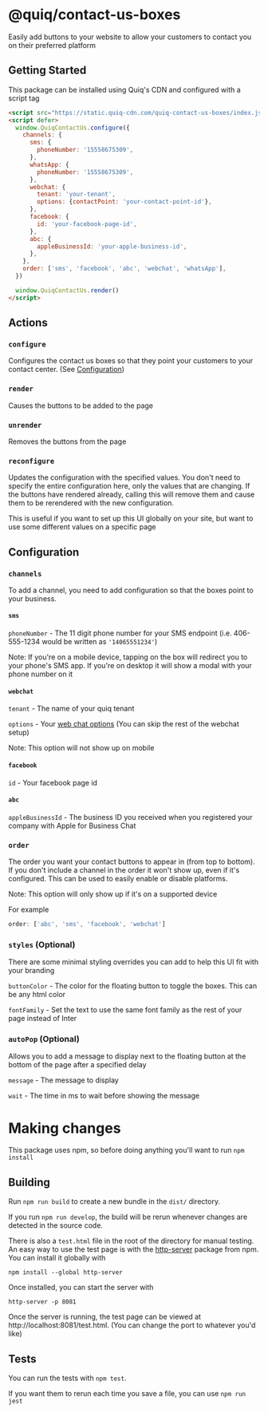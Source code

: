 # @quiq/contact-us-boxes

Easily add buttons to your website to allow your customers to contact you on their preferred platform

## Getting Started

This package can be installed using Quiq's CDN and configured with a script tag

```html
<script src="https://static.quiq-cdn.com/quiq-contact-us-boxes/index.js"></script>
<script defer>
  window.QuiqContactUs.configure({
    channels: {
      sms: {
        phoneNumber: '15558675309',
      },
      whatsApp: {
        phoneNumber: '15558675309',
      },
      webchat: {
        tenant: 'your-tenant',
        options: {contactPoint: 'your-contact-point-id'},
      },
      facebook: {
        id: 'your-facebook-page-id',
      },
      abc: {
        appleBusinessId: 'your-apple-business-id',
      },
    },
    order: ['sms', 'facebook', 'abc', 'webchat', 'whatsApp'],
  })

  window.QuiqContactUs.render()
</script>
```

## Actions

### `configure`

Configures the contact us boxes so that they point your customers to your contact center. (See [Configuration](#configuration))

### `render`

Causes the buttons to be added to the page

### `unrender`

Removes the buttons from the page

### `reconfigure`

Updates the configuration with the specified values. You don't need to specify the entire configuration here, only the values that are changing. If the buttons have rendered already, calling this will remove them and cause them to be rerendered with the new configuration.

This is useful if you want to set up this UI globally on your site, but want to use some different values on a specific page

## Configuration

### `channels`

To add a channel, you need to add configuration so that the boxes point to your business.

#### `sms`

`phoneNumber` - The 11 digit phone number for your SMS endpoint (i.e. 406-555-1234 would be written as `'14065551234'`)

Note: If you're on a mobile device, tapping on the box will redirect you to your phone's SMS app. If you're on desktop it will show a modal with your phone number on it

#### `webchat`

`tenant` - The name of your quiq tenant

`options` - Your [web chat options](https://developers.goquiq.com/docs/webchat/#/getting_started/configuration?id=setting-web-chat-options) (You can skip the rest of the webchat setup)

Note: This option will not show up on mobile

#### `facebook`

`id` - Your facebook page id

#### `abc`

`appleBusinessId` - The business ID you received when you registered your company with Apple for Business Chat

### `order`

The order you want your contact buttons to appear in (from top to bottom). If you don't include a channel in the order it won't show up, even if it's configured. This can be used to easily enable or disable platforms.

Note: This option will only show up if it's on a supported device

For example

```js
order: ['abc', 'sms', 'facebook', 'webchat']
```

### `styles` (Optional)

There are some minimal styling overrides you can add to help this UI fit with your branding

`buttonColor` - The color for the floating button to toggle the boxes. This can be any html color

`fontFamily` - Set the text to use the same font family as the rest of your page instead of Inter

### `autoPop` (Optional)

Allows you to add a message to display next to the floating button at the bottom of the page after a specified delay

`message` - The message to display

`wait` - The time in ms to wait before showing the message



# Making changes

This package uses npm, so before doing anything you'll want to run `npm install`

## Building

Run `npm run build` to create a new bundle in the `dist/` directory.

If you run `npm run develop`, the build will be rerun whenever changes are detected in the source code. 

There is also a `test.html` file in the root of the directory for manual testing. An easy way to use the test page is with the [http-server](https://www.npmjs.com/package/http-server) package from npm. You can install it globally with
```
npm install --global http-server
```

Once installed, you can start the server with
```
http-server -p 8081
```
Once the server is running, the test page can be viewed at http://localhost:8081/test.html. (You can change the port to whatever you'd like)

## Tests

You can run the tests with `npm test`.

If you want them to rerun each time you save a file, you can use `npm run jest`
